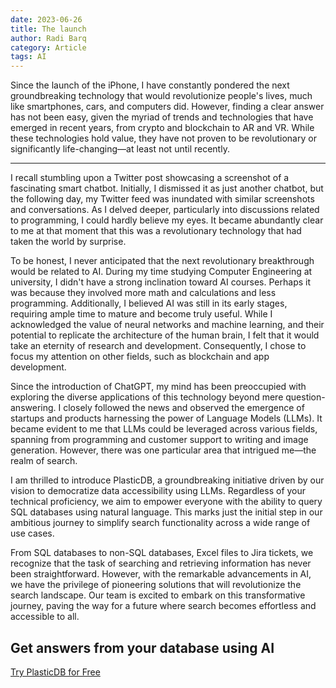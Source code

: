 ```yaml
---
date: 2023-06-26
title: The launch
author: Radi Barq
category: Article
tags: AI
---
```


Since the launch of the iPhone, I have constantly pondered the next groundbreaking technology that would revolutionize people's lives, much like smartphones, cars, and computers did. However, finding a clear answer has not been easy, given the myriad of trends and technologies that have emerged in recent years, from crypto and blockchain to AR and VR. While these technologies hold value, they have not proven to be revolutionary or significantly life-changing—at least not until recently.

---

I recall stumbling upon a Twitter post showcasing a screenshot of a fascinating smart chatbot. Initially, I dismissed it as just another chatbot, but the following day, my Twitter feed was inundated with similar screenshots and conversations. As I delved deeper, particularly into discussions related to programming, I could hardly believe my eyes. It became abundantly clear to me at that moment that this was a revolutionary technology that had taken the world by surprise.

To be honest, I never anticipated that the next revolutionary breakthrough would be related to AI. During my time studying Computer Engineering at university, I didn't have a strong inclination toward AI courses. Perhaps it was because they involved more math and calculations and less programming. Additionally, I believed AI was still in its early stages, requiring ample time to mature and become truly useful. While I acknowledged the value of neural networks and machine learning, and their potential to replicate the architecture of the human brain, I felt that it would take an eternity of research and development. Consequently, I chose to focus my attention on other fields, such as blockchain and app development.

Since the introduction of ChatGPT, my mind has been preoccupied with exploring the diverse applications of this technology beyond mere question-answering. I closely followed the news and observed the emergence of startups and products harnessing the power of Language Models (LLMs). It became evident to me that LLMs could be leveraged across various fields, spanning from programming and customer support to writing and image generation. However, there was one particular area that intrigued me—the realm of search.

I am thrilled to introduce PlasticDB, a groundbreaking initiative driven by our vision to democratize data accessibility using LLMs. Regardless of your technical proficiency, we aim to empower everyone with the ability to query SQL databases using natural language. This marks just the initial step in our ambitious journey to simplify search functionality across a wide range of use cases.

From SQL databases to non-SQL databases, Excel files to Jira tickets, we recognize that the task of searching and retrieving information has never been straightforward. However, with the remarkable advancements in AI, we have the privilege of pioneering solutions that will revolutionize the search landscape. Our team is excited to embark on this transformative journey, paving the way for a future where search becomes effortless and accessible to all.

## Get answers from your database using AI

[Try PlasticDB for Free](https://plasticdb.com)